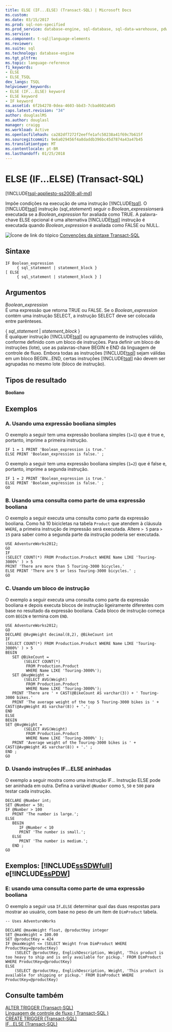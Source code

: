 ```yaml
---
title: ELSE (IF...ELSE) (Transact-SQL) | Microsoft Docs
ms.custom: 
ms.date: 03/15/2017
ms.prod: sql-non-specified
ms.prod_service: database-engine, sql-database, sql-data-warehouse, pdw
ms.service: 
ms.component: t-sql|language-elements
ms.reviewer: 
ms.suite: sql
ms.technology: database-engine
ms.tgt_pltfrm: 
ms.topic: language-reference
f1_keywords:
- ELSE
- ELSE_TSQL
dev_langs: TSQL
helpviewer_keywords:
- ELSE (IF...ELSE) keyword
- ELSE keyword
- IF keyword
ms.assetid: 6f2b4278-0dea-4603-bbd3-7cbad602a645
caps.latest.revision: "34"
author: douglaslMS
ms.author: douglasl
manager: craigg
ms.workload: Active
ms.openlocfilehash: ca282df7272f2eeffe1afc50238a41f69c7b615f
ms.sourcegitcommit: 9e6a029456f4a8daddb396bc45d7874a43a47b45
ms.translationtype: MT
ms.contentlocale: pt-BR
ms.lasthandoff: 01/25/2018
---
```

# <a name="else-ifelse-transact-sql"></a>ELSE (IF...ELSE) (Transact-SQL)
[!INCLUDE[tsql-appliesto-ss2008-all-md](../../includes/tsql-appliesto-ss2008-all-md.md)]

  Impõe condições na execução de uma instrução [!INCLUDE[tsql](../../includes/tsql-md.md)]. O [!INCLUDE[tsql](../../includes/tsql-md.md)] instrução (*sql_statement*) seguir o *Boolean_expression*será executada se a *Boolean_expression* for avaliada como TRUE. A palavra-chave ELSE opcional é uma alternativa [!INCLUDE[tsql](../../includes/tsql-md.md)] instrução é executada quando *Boolean_expression* é avaliada como FALSE ou NULL.  
  
 ![Ícone de link do tópico](../../database-engine/configure-windows/media/topic-link.gif "Topic link icon") [Convenções da sintaxe Transact-SQL](../../t-sql/language-elements/transact-sql-syntax-conventions-transact-sql.md)  
  
## <a name="syntax"></a>Sintaxe  
  
```  
IF Boolean_expression   
     { sql_statement | statement_block }   
[ ELSE   
     { sql_statement | statement_block } ]   
```  
  
## <a name="arguments"></a>Argumentos  
 *Boolean_expression*  
 É uma expressão que retorna TRUE ou FALSE. Se o *Boolean_expression* contém uma instrução SELECT, a instrução SELECT deve ser colocada entre parênteses.  
  
 { *sql_statement* | *statement_block* }  
 É qualquer instrução [!INCLUDE[tsql](../../includes/tsql-md.md)] ou agrupamento de instruções válido, conforme definido com um bloco de instruções. Para definir um bloco de instruções (lote), use as palavras-chave BEGIN e END da linguagem de controle de fluxo. Embora todas as instruções [!INCLUDE[tsql](../../includes/tsql-md.md)] sejam válidas em um bloco BEGIN...END, certas instruções [!INCLUDE[tsql](../../includes/tsql-md.md)] não devem ser agrupadas no mesmo lote (bloco de instrução).  
  
## <a name="result-types"></a>Tipos de resultado  
 **Booliano**  
  
## <a name="examples"></a>Exemplos  
  
### <a name="a-using-a-simple-boolean-expression"></a>A. Usando uma expressão booliana simples  
 O exemplo a seguir tem uma expressão booliana simples (`1=1`) que é true e, portanto, imprime a primeira instrução.  
  
```  
IF 1 = 1 PRINT 'Boolean_expression is true.'  
ELSE PRINT 'Boolean_expression is false.' ;  
```  
  
 O exemplo a seguir tem uma expressão booliana simples (`1=2`) que é false e, portanto, imprime a segunda instrução.  
  
```  
IF 1 = 2 PRINT 'Boolean_expression is true.'  
ELSE PRINT 'Boolean_expression is false.' ;  
GO  
```  
  
### <a name="b-using-a-query-as-part-of-a-boolean-expression"></a>B. Usando uma consulta como parte de uma expressão booliana  
 O exemplo a seguir executa uma consulta como parte da expressão booliana. Como há 10 bicicletas na tabela `Product` que atendem à cláusula `WHERE`, a primeira instrução de impressão será executada. Altere `> 5` para `> 15` para saber como a segunda parte da instrução poderia ser executada.  
  
```  
USE AdventureWorks2012;  
GO  
IF   
(SELECT COUNT(*) FROM Production.Product WHERE Name LIKE 'Touring-3000%' ) > 5  
PRINT 'There are more than 5 Touring-3000 bicycles.'  
ELSE PRINT 'There are 5 or less Touring-3000 bicycles.' ;  
GO  
```  
  
### <a name="c-using-a-statement-block"></a>C. Usando um bloco de instrução  
 O exemplo a seguir executa uma consulta como parte da expressão booliana e depois executa blocos de instrução ligeiramente diferentes com base no resultado da expressão booliana. Cada bloco de instrução começa com `BEGIN` e termina com `END`.  
  
```  
USE AdventureWorks2012;  
GO  
DECLARE @AvgWeight decimal(8,2), @BikeCount int  
IF   
(SELECT COUNT(*) FROM Production.Product WHERE Name LIKE 'Touring-3000%' ) > 5  
BEGIN  
   SET @BikeCount =   
        (SELECT COUNT(*)   
         FROM Production.Product   
         WHERE Name LIKE 'Touring-3000%');  
   SET @AvgWeight =   
        (SELECT AVG(Weight)   
         FROM Production.Product   
         WHERE Name LIKE 'Touring-3000%');  
   PRINT 'There are ' + CAST(@BikeCount AS varchar(3)) + ' Touring-3000 bikes.'  
   PRINT 'The average weight of the top 5 Touring-3000 bikes is ' + CAST(@AvgWeight AS varchar(8)) + '.';  
END  
ELSE   
BEGIN  
SET @AvgWeight =   
        (SELECT AVG(Weight)  
         FROM Production.Product   
         WHERE Name LIKE 'Touring-3000%' );  
   PRINT 'Average weight of the Touring-3000 bikes is ' + CAST(@AvgWeight AS varchar(8)) + '.' ;  
END ;  
GO  
```  
  
### <a name="d-using-nested-ifelse-statements"></a>D. Usando instruções IF...ELSE aninhadas  
 O exemplo a seguir mostra como uma instrução IF... Instrução ELSE pode ser aninhada em outra. Defina a variável `@Number` como `5`, `50` e `500` para testar cada instrução.  
  
```  
DECLARE @Number int;  
SET @Number = 50;  
IF @Number > 100  
   PRINT 'The number is large.';  
ELSE   
   BEGIN  
      IF @Number < 10  
      PRINT 'The number is small.';  
   ELSE  
      PRINT 'The number is medium.';  
   END ;  
GO  
```  
  
## <a name="examples-includesssdwfullincludessssdwfull-mdmd-and-includesspdwincludessspdw-mdmd"></a>Exemplos: [!INCLUDE[ssSDWfull](../../includes/sssdwfull-md.md)] e[!INCLUDE[ssPDW](../../includes/sspdw-md.md)]  
  
### <a name="e-using-a-query-as-part-of-a-boolean-expression"></a>E: usando uma consulta como parte de uma expressão booliana  
 O exemplo a seguir usa `IF…ELSE` determinar qual das duas respostas para mostrar ao usuário, com base no peso de um item de `DimProduct` tabela.  
  
```  
-- Uses AdventureWorks  
  
DECLARE @maxWeight float, @productKey integer  
SET @maxWeight = 100.00  
SET @productKey = 424  
IF @maxWeight <= (SELECT Weight from DimProduct WHERE ProductKey=@productKey)   
    (SELECT @productKey, EnglishDescription, Weight, 'This product is too heavy to ship and is only available for pickup.' FROM DimProduct WHERE ProductKey=@productKey)  
ELSE  
    (SELECT @productKey, EnglishDescription, Weight, 'This product is available for shipping or pickup.' FROM DimProduct WHERE ProductKey=@productKey)  
```  
  
## <a name="see-also"></a>Consulte também  
 [ALTER TRIGGER &#40;Transact-SQL&#41;](../../t-sql/statements/alter-trigger-transact-sql.md)   
 [Linguagem de controle de fluxo &#40; Transact-SQL &#41;](~/t-sql/language-elements/control-of-flow.md)   
 [CREATE TRIGGER &#40;Transact-SQL&#41;](../../t-sql/statements/create-trigger-transact-sql.md)   
 [IF...ELSE &#40;Transact-SQL&#41;](../../t-sql/language-elements/if-else-transact-sql.md)  
  
  


